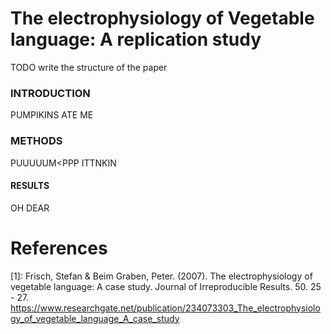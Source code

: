 # The electrophysiology of Vegetable language: A replication study

TODO write the structure of the paper

### INTRODUCTION
 PUMPIKINS ATE ME

### METHODS
PUUUUUM<PPP ITTNKIN

#### RESULTS
OH DEAR


# References

[1]: Frisch, Stefan & Beim Graben, Peter. (2007). The electrophysiology of vegetable language: A case study. Journal of Irreproducible Results. 50. 25 - 27. https://www.researchgate.net/publication/234073303_The_electrophysiology_of_vegetable_language_A_case_study
